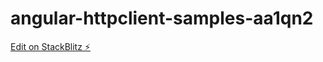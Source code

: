 # angular-httpclient-samples-aa1qn2

[Edit on StackBlitz ⚡️](https://stackblitz.com/edit/angular-httpclient-samples-aa1qn2)